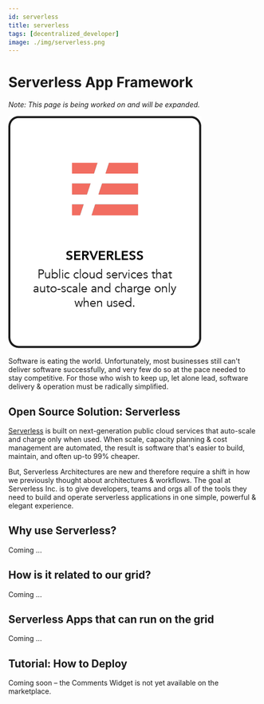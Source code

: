 ```yaml
---
id: serverless
title: serverless
tags: [decentralized_developer]
image: ./img/serverless.png
---
```


# Serverless App Framework

*Note: This page is being worked on and will be expanded.*

![](./img/serverless.png)

Software is eating the world. Unfortunately, most businesses still can't deliver software successfully, and very few do so at the pace needed to stay competitive. For those who wish to keep up, let alone lead, software delivery & operation must be radically simplified.

## Open Source Solution: Serverless

[Serverless](https://www.serverless.com/) is built on next-generation public cloud services that auto-scale and charge only when used. When scale, capacity planning & cost management are automated, the result is software that's easier to build, maintain, and often up-to 99% cheaper.

But, Serverless Architectures are new and therefore require a shift in how we previously thought about architectures & workflows. The goal at Serverless Inc. is to give developers, teams and orgs all of the tools they need to build and operate serverless applications in one simple, powerful & elegant experience.

## Why use Serverless?

Coming ...

## How is it related to our grid? 

Coming ...

## Serverless Apps that can run on the grid

Coming ...

## Tutorial: How to Deploy

Coming soon – the Comments Widget is not yet available on the marketplace.

